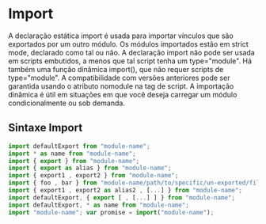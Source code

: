 # Import 
A declaração estática import é usada para importar vínculos que são exportados por um outro módulo. Os módulos importados estão em strict mode,  declarado como tal ou não. A declaração import não pode ser usada em scripts embutidos, a menos que tal script tenha um type="module".
Há também uma função dinâmica import(), que não requer scripts de type="module".
A compatibilidade com versões anteriores pode ser garantida usando o atributo nomodule na tag de script.
A importação dinâmica é útil em situações em que você deseja carregar um módulo condicionalmente ou sob demanda. 
## Sintaxe Import 
````````js
import defaultExport from "module-name";
import * as name from "module-name";
import { export } from "module-name";
import { export as alias } from "module-name";
import { export1 , export2 } from "module-name";
import { foo , bar } from "module-name/path/to/specific/un-exported/file";
import { export1 , export2 as alias2 , [...] } from "module-name";
import defaultExport, { export [ , [...] ] } from "module-name";
import defaultExport, * as name from "module-name";
import "module-name"; var promise = import("module-name");
````````